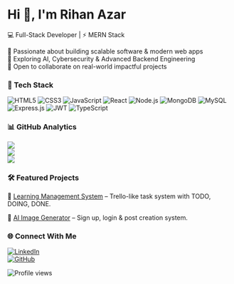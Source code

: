 
# Hi 👋, I'm Rihan Azar  

💻 Full-Stack Developer | ⚡ MERN Stack 

🔹 Passionate about building scalable software & modern web apps  
🔹 Exploring AI, Cybersecurity & Advanced Backend Engineering  
🔹 Open to collaborate on real-world impactful projects  


### 🚀 Tech Stack  
![HTML5](https://img.shields.io/badge/HTML5-E34F26?style=for-the-badge&logo=html5&logoColor=white)  ![CSS3](https://img.shields.io/badge/CSS3-1572B6?style=for-the-badge&logo=css3&logoColor=white)  ![JavaScript](https://img.shields.io/badge/JavaScript-F7DF1E?style=for-the-badge&logo=javascript&logoColor=black)  ![React](https://img.shields.io/badge/React-20232A?style=for-the-badge&logo=react&logoColor=61DAFB)  ![Node.js](https://img.shields.io/badge/Node.js-43853D?style=for-the-badge&logo=node.js&logoColor=white)  ![MongoDB](https://img.shields.io/badge/MongoDB-4EA94B?style=for-the-badge&logo=mongodb&logoColor=white)  ![MySQL](https://img.shields.io/badge/MySQL-005C84?style=for-the-badge&logo=mysql&logoColor=white)  
![Express.js](https://img.shields.io/badge/express.js-%23404d59.svg?style=for-the-badge&logo=express&logoColor=%2361DAFB) ![JWT](https://img.shields.io/badge/JWT-black?style=for-the-badge&logo=JSON%20web%20tokens) ![TypeScript](https://img.shields.io/badge/typescript-%23007ACC.svg?style=for-the-badge&logo=typescript&logoColor=white)

### 📊 GitHub Analytics  
![](https://github-readme-stats.vercel.app/api?username=rihanazar1&show_icons=true&theme=radical)  
![](https://github-readme-streak-stats.herokuapp.com/?user=rihanazar1&theme=radical)  
![](https://github-readme-stats.vercel.app/api/top-langs/?username=rihanazar1&layout=compact&theme=radical)  



### 🛠 Featured Projects  

🔹 [Learning Management System](https://github.com/rihanazar1/LMSWebsite) – Trello-like task system with TODO, DOING, DONE.  

🔹 [AI Image Generator](https://github.com/rihanazar1/Imagify) – Sign up, login & post creation system.  


### 🌐 Connect With Me  
[![LinkedIn](https://img.shields.io/badge/LinkedIn-0A66C2?style=for-the-badge&logo=linkedin&logoColor=white)](https://www.linkedin.com/in/rihan-azar-a53bb524a/)  
[![GitHub](https://img.shields.io/badge/GitHub-181717?style=for-the-badge&logo=github&logoColor=white)](https://github.com/rihanazar1)  


![Profile views](https://komarev.com/ghpvc/?username=rihanazar1&color=blue&style=flat-square)



